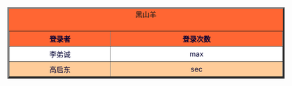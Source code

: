 
<html>
<head>
<meta http-equiv="Content-Type" content="text/html; charset=utf-8" />
<title>BSKING</title>
<meta charset="gb2312">
<meta charset="iso-8859-1" />
<style>
caption{
	front-size :13px;
	front-family:"黑体", "宋体";
	padding-bottom:15px;
}
tr{
	front-size:15px;
	background-color:#F63;
	color:#003;
}
th{
	padding:5px;
}
.hui td{
	background-color:#FC9;
}
table{
	width:635px;
	margin-top:0px;
	margin-right:0px;
	margin-bottom:0px;
	margin-left:0px;
	text-align:center;
	background-color:#F63;
	front-size:9pt;
}
td{
	padding:5px;
	background-color:#FFF;
}
tr:hover td{
	background-color:#F93;
}
</style>
</head>
<body background="http://m.qpic.cn/psc?/V12UAMRI2mMdfh/F1H7YF3BXM1Q*sygiHZL4csuTtoZZtVmouhbD26KMCtUrhxkbN9VciMo1pDNV7QTjQuFzts7Uo.b3CvwO97uiwv9w8R2HhFHaF21ot.7A6I!/b&bo=gAKAAYACgAERBzA!&rf=viewer_4">
<table width="635"  border="4">
<caption>黑山羊</caption>
<tr>
<th width="400">登录者</th><th width="690">登录次数</th>
</tr>
<tr>
<td>李弟诚</td><td>max</td>
</tr>
<tr class="hui">
<td>高启东</td><td>sec</td>
</tr>
</table>

</body>
</html>
